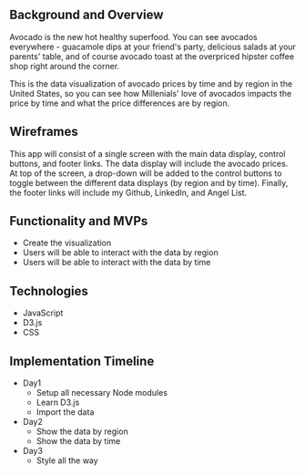 ## Background and Overview 
Avocado is the new hot healthy superfood. You can see avocados everywhere - guacamole dips at your friend's party, delicious salads at your parents' table, and of course avocado toast at the overpriced hipster coffee shop right around the corner. 

This is the data visualization of avocado prices by time and by region in the United States, so you can see how Millenials' love of avocados impacts the price by time and what the price differences are by region. 

## Wireframes
This app will consist of a single screen with the main data display, control buttons, and footer links. The data display will include the avocado prices. At top of the screen, a drop-down will be added to the control buttons to toggle between the different data displays (by region and by time). Finally, the footer links will include my Github, LinkedIn, and Angel List. 

## Functionality and MVPs
* Create the visualization
* Users will be able to interact with the data by region
* Users will be able to interact with the data by time

## Technologies 
* JavaScript
* D3.js
* CSS

## Implementation Timeline
* Day1
    * Setup all necessary Node modules
    * Learn D3.js
    * Import the data
* Day2
    * Show the data by region
    * Show the data by time
* Day3
    * Style all the way